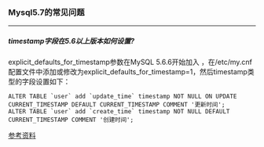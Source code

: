 ### Mysql5.7的常见问题

------

##### timestamp字段在5.6以上版本如何设置?

explicit_defaults_for_timestamp参数在MySQL 5.6.6开始加入 ，在/etc/my.cnf配置文件中添加或修改为explicit_defaults_for_timestamp=1，然后timestamp类型的字段设置如下：

```mysql
ALTER TABLE `user` add `update_time` timestamp NOT NULL ON UPDATE CURRENT_TIMESTAMP DEFAULT CURRENT_TIMESTAMP COMMENT '更新时间';
ALTER TABLE `user` add `create_time` timestamp NOT NULL DEFAULT CURRENT_TIMESTAMP COMMENT '创建时间';
```

[参考资料](http://www.ywnds.com/?p=8309)